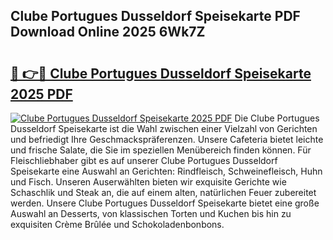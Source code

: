 ## Clube Portugues Dusseldorf Speisekarte PDF Download Online 2025 6Wk7Z

# <h2><a href="http://gc7pmmy.nevu.top/?p=Clube+Portugues+Dusseldorf+Speisekarte">🔗 👉🔴 Clube Portugues Dusseldorf Speisekarte 2025 PDF</a></h2>

[![Clube Portugues Dusseldorf Speisekarte 2025 PDF](https://i.imgur.com/dBaPXMq.png)](http://gc7pmmy.nevu.top/?p=Clube+Portugues+Dusseldorf+Speisekarte)
Die Clube Portugues Dusseldorf Speisekarte ist die Wahl zwischen einer Vielzahl von Gerichten und befriedigt Ihre Geschmackspräferenzen. Unsere Cafeteria bietet leichte und frische Salate, die Sie im speziellen Menübereich finden können. Für Fleischliebhaber gibt es auf unserer Clube Portugues Dusseldorf Speisekarte eine Auswahl an Gerichten: Rindfleisch, Schweinefleisch, Huhn und Fisch. Unseren Auserwählten bieten wir exquisite Gerichte wie Schaschlik und Steak an, die auf einem alten, natürlichen Feuer zubereitet werden. Unsere Clube Portugues Dusseldorf Speisekarte bietet eine große Auswahl an Desserts, von klassischen Torten und Kuchen bis hin zu exquisiten Crème Brûlée und Schokoladenbonbons.
